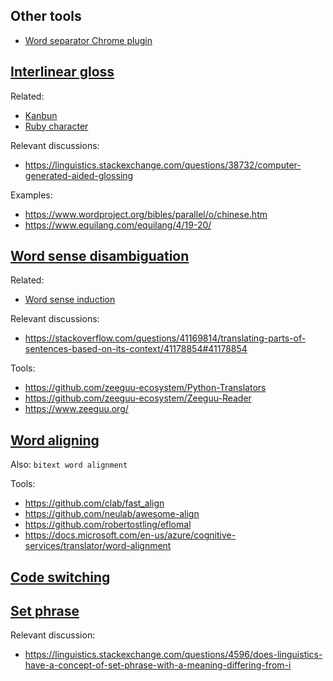 ## Other tools
* [Word separator Chrome plugin](https://chrome.google.com/webstore/detail/chinese-words-separator/gacfacdpfimbkgcnlegknnmcccjgcbnp/related?hl=en)

## [Interlinear gloss](https://en.wikipedia.org/wiki/Interlinear_gloss)

Related:
* [Kanbun](https://www.wikiwand.com/en/Kanbun)
* [Ruby character](https://en.wikipedia.org/wiki/Ruby_character)

Relevant discussions:
* https://linguistics.stackexchange.com/questions/38732/computer-generated-aided-glossing

Examples:
* https://www.wordproject.org/bibles/parallel/o/chinese.htm
* https://www.equilang.com/equilang/4/19-20/

## [Word sense disambiguation]()

Related:
* [Word sense induction](https://www.wikiwand.com/en/Word-sense_induction)

Relevant discussions:
* https://stackoverflow.com/questions/41169814/translating-parts-of-sentences-based-on-its-context/41178854#41178854

Tools:
* https://github.com/zeeguu-ecosystem/Python-Translators
* https://github.com/zeeguu-ecosystem/Zeeguu-Reader
* https://www.zeeguu.org/

## [Word aligning](https://en.wikipedia.org/wiki/Bitext_word_alignment)
Also: `bitext word alignment`

Tools:

* https://github.com/clab/fast_align
* https://github.com/neulab/awesome-align
* https://github.com/robertostling/eflomal
* https://docs.microsoft.com/en-us/azure/cognitive-services/translator/word-alignment

## [Code switching](https://en.wikipedia.org/wiki/Code-switching)

## [Set phrase]()

Relevant discussion:
* https://linguistics.stackexchange.com/questions/4596/does-linguistics-have-a-concept-of-set-phrase-with-a-meaning-differing-from-i
